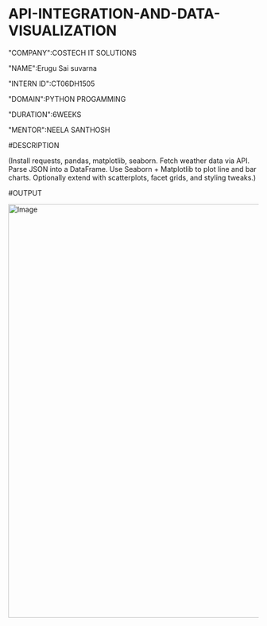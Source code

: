 # API-INTEGRATION-AND-DATA-VISUALIZATION

"COMPANY":COSTECH IT SOLUTIONS 

"NAME":Erugu Sai suvarna

"INTERN ID":CT06DH1505

"DOMAIN":PYTHON PROGAMMING 

"DURATION":6WEEKS

"MENTOR":NEELA SANTHOSH

#DESCRIPTION

(Install requests, pandas, matplotlib, seaborn.
Fetch weather data via API.
Parse JSON into a DataFrame.
Use Seaborn + Matplotlib to plot line and bar charts.
Optionally extend with scatterplots, facet grids, and styling tweaks.)

#OUTPUT

<img width="838" height="832" alt="Image" src="https://github.com/user-attachments/assets/8f66c70e-6643-4d7a-aa32-88a262<b711a7" />
